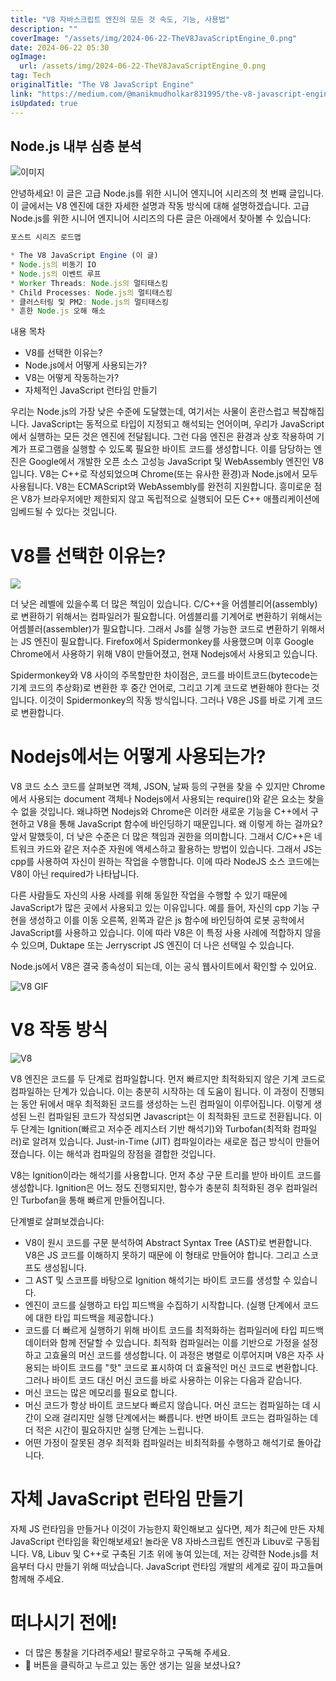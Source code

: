 ```yaml
---
title: "V8 자바스크립트 엔진의 모든 것 속도, 기능, 사용법"
description: ""
coverImage: "/assets/img/2024-06-22-TheV8JavaScriptEngine_0.png"
date: 2024-06-22 05:30
ogImage:
  url: /assets/img/2024-06-22-TheV8JavaScriptEngine_0.png
tag: Tech
originalTitle: "The V8 JavaScript Engine"
link: "https://medium.com/@manikmudholkar831995/the-v8-javascript-engine-d1434ca77c96"
isUpdated: true
---
```


## Node.js 내부 심층 분석

![이미지](/assets/img/2024-06-22-TheV8JavaScriptEngine_0.png)

안녕하세요! 이 글은 고급 Node.js를 위한 시니어 엔지니어 시리즈의 첫 번째 글입니다. 이 글에서는 V8 엔진에 대한 자세한 설명과 작동 방식에 대해 설명하겠습니다. 고급 Node.js를 위한 시니어 엔지니어 시리즈의 다른 글은 아래에서 찾아볼 수 있습니다:

```js
포스트 시리즈 로드맵

* The V8 JavaScript Engine (이 글)
* Node.js의 비동기 IO
* Node.js의 이벤트 루프
* Worker Threads: Node.js의 멀티태스킹
* Child Processes: Node.js의 멀티태스킹
* 클러스터링 및 PM2: Node.js의 멀티태스킹
* 흔한 Node.js 오해 해소
```

<!-- seedividend - 사각형 -->

<ins class="adsbygoogle"
     style="display:block"
     data-ad-client="ca-pub-4877378276818686"
     data-ad-slot="1898504329"
     data-ad-format="auto"
     data-full-width-responsive="true"></ins>

<script>
     (adsbygoogle = window.adsbygoogle || []).push({});
</script>

내용 목차

- V8를 선택한 이유는?
- Node.js에서 어떻게 사용되는가?
- V8는 어떻게 작동하는가?
- 자체적인 JavaScript 런타임 만들기

우리는 Node.js의 가장 낮은 수준에 도달했는데, 여기서는 사물이 혼란스럽고 복잡해집니다. JavaScript는 동적으로 타입이 지정되고 해석되는 언어이며, 우리가 JavaScript에서 실행하는 모든 것은 엔진에 전달됩니다. 그런 다음 엔진은 환경과 상호 작용하여 기계가 프로그램을 실행할 수 있도록 필요한 바이트 코드를 생성합니다. 이를 담당하는 엔진은 Google에서 개발한 오픈 소스 고성능 JavaScript 및 WebAssembly 엔진인 V8입니다. V8는 C++로 작성되었으며 Chrome(또는 유사한 환경)과 Node.js에서 모두 사용됩니다. V8는 ECMAScript와 WebAssembly를 완전히 지원합니다. 흥미로운 점은 V8가 브라우저에만 제한되지 않고 독립적으로 실행되어 모든 C++ 애플리케이션에 임베드될 수 있다는 것입니다.

# V8를 선택한 이유는?

<img src="/assets/img/2024-06-22-TheV8JavaScriptEngine_1.png" />

<!-- seedividend - 사각형 -->

<ins class="adsbygoogle"
     style="display:block"
     data-ad-client="ca-pub-4877378276818686"
     data-ad-slot="1898504329"
     data-ad-format="auto"
     data-full-width-responsive="true"></ins>

<script>
     (adsbygoogle = window.adsbygoogle || []).push({});
</script>

더 낮은 레벨에 있을수록 더 많은 책임이 있습니다. C/C++을 어셈블리어(assembly)로 변환하기 위해서는 컴파일러가 필요합니다. 어셈블리를 기계어로 변환하기 위해서는 어셈블러(assembler)가 필요합니다. 그래서 Js를 실행 가능한 코드로 변환하기 위해서는 JS 엔진이 필요합니다. Firefox에서 Spidermonkey를 사용했으며 이후 Google Chrome에서 사용하기 위해 V8이 만들어졌고, 현재 Nodejs에서 사용되고 있습니다.

Spidermonkey와 V8 사이의 주목할만한 차이점은, 코드를 바이트코드(bytecode는 기계 코드의 추상화)로 변환한 후 중간 언어로, 그리고 기계 코드로 변환해야 한다는 것입니다. 이것이 Spidermonkey의 작동 방식입니다. 그러나 V8은 JS를 바로 기계 코드로 변환합니다.

# Nodejs에서는 어떻게 사용되는가?

V8 코드 소스 코드를 살펴보면 객체, JSON, 날짜 등의 구현을 찾을 수 있지만 Chrome에서 사용되는 document 객체나 Nodejs에서 사용되는 require()와 같은 요소는 찾을 수 없을 것입니다. 왜냐하면 Nodejs와 Chrome은 이러한 새로운 기능을 C++에서 구현하고 V8을 통해 JavaScript 함수에 바인딩하기 때문입니다. 왜 이렇게 하는 걸까요? 앞서 말했듯이, 더 낮은 수준은 더 많은 책임과 권한을 의미합니다. 그래서 C/C++은 네트워크 카드와 같은 저수준 자원에 액세스하고 활용하는 방법이 있습니다. 그래서 JS는 cpp를 사용하여 자신이 원하는 작업을 수행합니다. 이에 따라 NodeJS 소스 코드에는 V8이 아닌 required가 나타납니다.

다른 사람들도 자신의 사용 사례를 위해 동일한 작업을 수행할 수 있기 때문에 JavaScript가 많은 곳에서 사용되고 있는 이유입니다. 예를 들어, 자신의 cpp 기능 구현을 생성하고 이를 이동 오른쪽, 왼쪽과 같은 js 함수에 바인딩하여 로봇 공학에서 JavaScript를 사용하고 있습니다. 이에 따라 V8은 이 특정 사용 사례에 적합하지 않을 수 있으며, Duktape 또는 Jerryscript JS 엔진이 더 나은 선택일 수 있습니다.

<!-- seedividend - 사각형 -->

<ins class="adsbygoogle"
     style="display:block"
     data-ad-client="ca-pub-4877378276818686"
     data-ad-slot="1898504329"
     data-ad-format="auto"
     data-full-width-responsive="true"></ins>

<script>
     (adsbygoogle = window.adsbygoogle || []).push({});
</script>

Node.js에서 V8은 결국 종속성이 되는데, 이는 공식 웹사이트에서 확인할 수 있어요.

![V8 GIF](https://miro.medium.com/v2/resize:fit:448/1*YPcaZUJzouB2OhVpyzxv6w.gif)

# V8 작동 방식

![V8](/assets/img/2024-06-22-TheV8JavaScriptEngine_2.png)

<!-- seedividend - 사각형 -->

<ins class="adsbygoogle"
     style="display:block"
     data-ad-client="ca-pub-4877378276818686"
     data-ad-slot="1898504329"
     data-ad-format="auto"
     data-full-width-responsive="true"></ins>

<script>
     (adsbygoogle = window.adsbygoogle || []).push({});
</script>

V8 엔진은 코드를 두 단계로 컴파일합니다. 먼저 빠르지만 최적화되지 않은 기계 코드로 컴파일하는 단계가 있습니다. 이는 충분히 시작하는 데 도움이 됩니다. 이 과정이 진행되는 동안 뒤에서 매우 최적화된 코드를 생성하는 느린 컴파일이 이루어집니다. 이렇게 생성된 느린 컴파일된 코드가 작성되면 Javascript는 이 최적화된 코드로 전환됩니다. 이 두 단계는 Ignition(빠르고 저수준 레지스터 기반 해석기)와 Turbofan(최적화 컴파일러)로 알려져 있습니다. Just-in-Time (JIT) 컴파일이라는 새로운 접근 방식이 만들어졌습니다. 이는 해석과 컴파일의 장점을 결합한 것입니다.

V8는 Ignition이라는 해석기를 사용합니다. 먼저 추상 구문 트리를 받아 바이트 코드를 생성합니다. Ignition은 어느 정도 진행되지만, 함수가 충분히 최적화된 경우 컴파일러인 Turbofan을 통해 빠르게 만들어집니다.

단계별로 살펴보겠습니다:

- V8이 원시 코드를 구문 분석하여 Abstract Syntax Tree (AST)로 변환합니다. V8은 JS 코드를 이해하지 못하기 때문에 이 형태로 만들어야 합니다. 그리고 스코프도 생성됩니다.
- 그 AST 및 스코프를 바탕으로 Ignition 해석기는 바이트 코드를 생성할 수 있습니다.
- 엔진이 코드를 실행하고 타입 피드백을 수집하기 시작합니다. (실행 단계에서 코드에 대한 타입 피드백을 제공합니다.)
- 코드를 더 빠르게 실행하기 위해 바이트 코드를 최적화하는 컴파일러에 타입 피드백 데이터와 함께 전달할 수 있습니다. 최적화 컴파일러는 이를 기반으로 가정을 설정하고 고효율의 머신 코드를 생성합니다. 이 과정은 병렬로 이루어지며 V8은 자주 사용되는 바이트 코드를 "핫" 코드로 표시하여 더 효율적인 머신 코드로 변환합니다. 그러나 바이트 코드 대신 머신 코드를 바로 사용하는 이유는 다음과 같습니다.
- 머신 코드는 많은 메모리를 필요로 합니다.
- 머신 코드가 항상 바이트 코드보다 빠르지 않습니다. 머신 코드는 컴파일하는 데 시간이 오래 걸리지만 실행 단계에서는 빠릅니다. 반면 바이트 코드는 컴파일하는 데 더 적은 시간이 필요하지만 실행 단계는 느립니다.
- 어떤 가정이 잘못된 경우 최적화 컴파일러는 비최적화를 수행하고 해석기로 돌아갑니다.

<!-- seedividend - 사각형 -->

<ins class="adsbygoogle"
     style="display:block"
     data-ad-client="ca-pub-4877378276818686"
     data-ad-slot="1898504329"
     data-ad-format="auto"
     data-full-width-responsive="true"></ins>

<script>
     (adsbygoogle = window.adsbygoogle || []).push({});
</script>

# 자체 JavaScript 런타임 만들기

자체 JS 런타임을 만들거나 이것이 가능한지 확인해보고 싶다면, 제가 최근에 만든 자체 JavaScript 런타임을 확인해보세요! 놀라운 V8 자바스크립트 엔진과 Libuv로 구동됩니다. V8, Libuv 및 C++로 구축된 기초 위에 놓여 있는데, 저는 강력한 Node.js를 처음부터 다시 만들기 위해 떠났습니다. JavaScript 런타임 개발의 세계로 깊이 파고들며 함께해 주세요.

# 떠나시기 전에!

- 더 많은 통찰을 기다려주세요! 팔로우하고 구독해 주세요.
- 👏 버튼을 클릭하고 누르고 있는 동안 생기는 일을 보셨나요?
